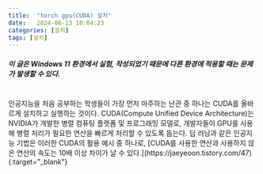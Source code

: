 ```yaml
---
title:  "torch gpu(CUDA) 설치"
date:   2024-06-13 10:04:23
categories: [설치]
tags: [설치]
---
```

##### 이 글은 Windows 11 환경에서 실험, 작성되었기 때문에 다른 환경에 적용할 때는 문제가 발생할 수 있다.
<br/>
인공지능을 처음 공부하는 학생들이 가장 먼저 마주하는 난관 중 하나는 CUDA를 올바르게 설치하고 실행하는 것이다. CUDA(Compute Unified Device Architecture)는 NVIDIA가 개발한 병렬 컴퓨팅 플랫폼 및 프로그래밍 모델로, 개발자들이 GPU를 사용해 병렬 처리가 필요한 연산을 빠르게 처리할 수 있도록 돕는다. 딥 러닝과 같은 인공지능 기법은 이러한 CUDA의 활용 예시 중 하나로, [CUDA를 사용한 연산과 사용하지 않은 연산의 속도는 10배 이상 차이가 날 수 있다.](https://jaeyeoon.tistory.com/47){:target="_blank"}